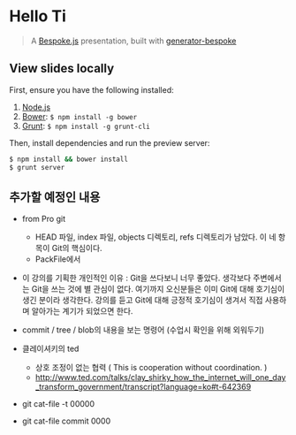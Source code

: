 # Hello Ti
> A [Bespoke.js](http://markdalgleish.com/projects/bespoke.js) presentation, built with [generator-bespoke](https://github.com/markdalgleish/generator-bespoke)

## View slides locally

First, ensure you have the following installed:

1. [Node.js](http://nodejs.org)
2. [Bower](http://bower.io): `$ npm install -g bower`
3. [Grunt](http://gruntjs.com): `$ npm install -g grunt-cli`

Then, install dependencies and run the preview server:

```bash
$ npm install && bower install
$ grunt server
```


## 추가할 예정인 내용
* from Pro git
	* HEAD 파일, index 파일, objects 디렉토리, refs 디렉토리가 남았다. 이 네 항목이 Git의 핵심이다. 
	* PackFile에서 
* 이 강의를 기획한 개인적인 이유 : Git을 쓰다보니 너무 좋았다. 생각보다 주변에서는 Git을 쓰는 것에 별 관심이 없다. 여기까지 오신분들은 이미
Git에 대해 호기심이 생긴 분이라 생각한다. 강의를 듣고 Git에 대해 긍정적 호기심이 생겨서 직접 사용하며 알아가는 계기가 되었으면 한다.
* commit / tree / blob의 내용을 보는 명령어 (수업시 확인을 위해 외워두기)
* 클레이셔키의 ted
	* 상호 조정이 없는 협력 ( This is cooperation without coordination. 	)
	* http://www.ted.com/talks/clay_shirky_how_the_internet_will_one_day_transform_government/transcript?language=ko#t-642369



* git cat-file -t 00000
* git cat-file commit 0000
